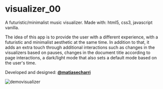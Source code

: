 # visualizer_00
A futuristic/minimalist music visualizer. Made with: html5, css3, javascript vanilla. 

The idea of this app is to provide the user with a different experience, with a futuristic and minimalist aesthetic at the same time. In addition to that, it adds an extra touch through additional interactions such as changes in the visualizers based on pauses, changes in the document title according to page interactions, a dark/light mode that also sets a default mode based on the user's time.

Developed and designed: **[@matiasecharri](https://github.com/matiasecharri)**





![demovisualizer](https://github.com/matiasecharri/visualizer_00/assets/114617122/f3ecce67-30f0-4250-bccc-e2a1811bc856)
